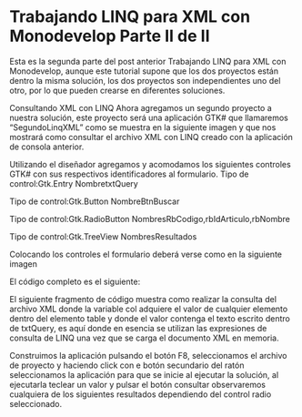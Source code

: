 # Trabajando LINQ para XML con Monodevelop Parte II de II

Esta es la segunda parte del post anterior Trabajando LINQ para XML con Monodevelop, aunque este tutorial supone que los dos proyectos están dentro la misma solución, los dos proyectos son independientes uno del otro, por lo que pueden crearse en diferentes soluciones.


Consultando XML con LINQ
Ahora agregamos un segundo proyecto a nuestra solución, este proyecto será una aplicación GTK# que llamaremos “SegundoLinqXML” como se muestra en la siguiente imagen y que nos mostrará como consultar el archivo XML con LINQ creado con la aplicación de consola anterior.

Utilizando el diseñador agregamos y acomodamos los siguientes controles GTK# con sus respectivos identificadores al formulario.
Tipo de control:Gtk.Entry NombretxtQuery

Tipo de control:Gtk.Button NombreBtnBuscar

Tipo de control:Gtk.RadioButton NombresRbCodigo,rbIdArticulo,rbNombre

Tipo de control:Gtk.TreeView NombresResultados

Colocando los controles el formulario deberá verse como en la siguiente imagen

El código completo es el siguiente:

El siguiente fragmento de código muestra como realizar la consulta del archivo XML donde la variable col adquiere el valor de cualquier elemento dentro del elemento table y donde el valor contenga el texto escrito dentro de txtQuery, es aquí donde en esencia se utilizan las expresiones de consulta de LINQ una vez que se carga el documento XML en memoria.

Construimos la aplicación pulsando el botón F8, seleccionamos el archivo de proyecto y haciendo click con e botón secundario del ratón seleccionamos la aplicación para que se inicie al ejecutar la solución, al ejecutarla teclear un valor y pulsar el botón consultar observaremos cualquiera de los siguientes resultados dependiendo del control radio seleccionado.


